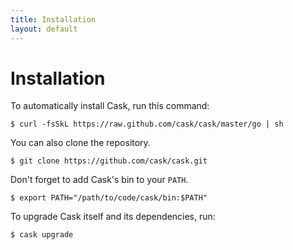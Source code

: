 ```yaml
---
title: Installation
layout: default
---
```


# Installation

To automatically install Cask, run this command:

    $ curl -fsSkL https://raw.github.com/cask/cask/master/go | sh

You can also clone the repository.

    $ git clone https://github.com/cask/cask.git

Don't forget to add Cask's bin to your `PATH`.

    $ export PATH="/path/to/code/cask/bin:$PATH"

To upgrade Cask itself and its dependencies, run:

    $ cask upgrade
